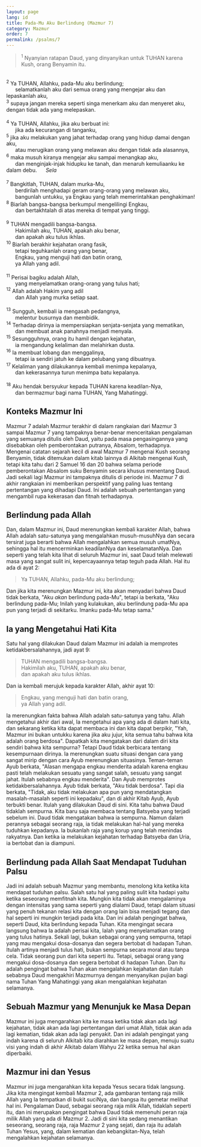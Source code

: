 ```yaml
---
layout: page
lang: id
title: Pada-Mu Aku Berlindung (Mazmur 7)
category: Mazmur
order: 7
permalink: /psalms/7
---
```


> <sup>1</sup> Nyanyian ratapan Daud, yang dinyanyikan untuk TUHAN karena Kush, orang Benyamin itu.<br/>
<br />
<sup>2</sup> Ya TUHAN, Allahku, pada-Mu aku berlindung;<br/>
&nbsp;&nbsp;&nbsp;&nbsp;&nbsp;&nbsp;selamatkanlah aku dari semua orang yang mengejar aku dan lepaskanlah aku,<br/>
<sup>3</sup> supaya jangan mereka seperti singa menerkam aku dan menyeret aku, dengan tidak ada yang melepaskan.<br/>
<br />
<sup>4</sup> Ya TUHAN, Allahku, jika aku berbuat ini:<br />
&nbsp;&nbsp;&nbsp;&nbsp;&nbsp;&nbsp;jika ada kecurangan di tanganku,<br />
<sup>5</sup> jika aku melakukan yang jahat terhadap orang yang hidup damai dengan aku,<br />
&nbsp;&nbsp;&nbsp;&nbsp;&nbsp;&nbsp;atau merugikan orang yang melawan aku dengan tidak ada alasannya,<br />
<sup>6</sup> maka musuh kiranya mengejar aku sampai menangkap aku,<br />
&nbsp;&nbsp;&nbsp;&nbsp;&nbsp;&nbsp;dan menginjak-injak hidupku ke tanah, dan menaruh kemuliaanku ke dalam debu.&nbsp;&nbsp;&nbsp;&nbsp;&nbsp;&nbsp;<i>Sela</i><br />
<br />
<sup>7</sup> Bangkitlah, TUHAN, dalam murka-Mu,<br />
&nbsp;&nbsp;&nbsp;&nbsp;&nbsp;&nbsp;berdirilah menghadapi geram orang-orang yang melawan aku,<br />
&nbsp;&nbsp;&nbsp;&nbsp;&nbsp;&nbsp;bangunlah untukku, ya Engkau yang telah memerintahkan penghakiman!<br />
<sup>8</sup> Biarlah bangsa-bangsa berkumpul mengelilingi Engkau,<br />
&nbsp;&nbsp;&nbsp;&nbsp;&nbsp;&nbsp;dan bertakhtalah di atas mereka di tempat yang tinggi.<br />
<br />
<sup>9</sup> TUHAN mengadili bangsa-bangsa.<br />
&nbsp;&nbsp;&nbsp;&nbsp;&nbsp;&nbsp;Hakimilah aku, TUHAN, apakah aku benar,<br />
&nbsp;&nbsp;&nbsp;&nbsp;&nbsp;&nbsp;dan apakah aku tulus ikhlas.<br />
<sup>10</sup> Biarlah berakhir kejahatan orang fasik,<br />
&nbsp;&nbsp;&nbsp;&nbsp;&nbsp;&nbsp;tetapi teguhkanlah orang yang benar,<br />
&nbsp;&nbsp;&nbsp;&nbsp;&nbsp;&nbsp;Engkau, yang menguji hati dan batin orang,<br />
&nbsp;&nbsp;&nbsp;&nbsp;&nbsp;&nbsp;ya Allah yang adil.<br />
<br />
<sup>11</sup> Perisai bagiku adalah Allah,<br />
&nbsp;&nbsp;&nbsp;&nbsp;&nbsp;&nbsp;yang menyelamatkan orang-orang yang tulus hati;<br />
<sup>12</sup> Allah adalah Hakim yang adil<br />
&nbsp;&nbsp;&nbsp;&nbsp;&nbsp;&nbsp;dan Allah yang murka setiap saat.<br />
<br />
<sup>13</sup> Sungguh, kembali ia mengasah pedangnya,<br />
&nbsp;&nbsp;&nbsp;&nbsp;&nbsp;&nbsp;melentur busurnya dan membidik.<br />
<sup>14</sup> Terhadap dirinya ia mempersiapkan senjata-senjata yang mematikan,<br />
&nbsp;&nbsp;&nbsp;&nbsp;&nbsp;&nbsp;dan membuat anak panahnya menjadi menyala.<br />
<sup>15</sup> Sesungguhnya, orang itu hamil dengan kejahatan,<br />
&nbsp;&nbsp;&nbsp;&nbsp;&nbsp;&nbsp;ia mengandung kelaliman dan melahirkan dusta.<br />
<sup>16</sup> Ia membuat lobang dan menggalinya,<br />
&nbsp;&nbsp;&nbsp;&nbsp;&nbsp;&nbsp;tetapi ia sendiri jatuh ke dalam pelubang yang dibuatnya.<br />
<sup>17</sup> Kelaliman yang dilakukannya kembali menimpa kepalanya,<br />
&nbsp;&nbsp;&nbsp;&nbsp;&nbsp;&nbsp;dan kekerasannya turun menimpa batu kepalanya.<br />
<br />
<sup>18</sup> Aku hendak bersyukur kepada TUHAN karena keadilan-Nya,<br />
&nbsp;&nbsp;&nbsp;&nbsp;&nbsp;&nbsp;dan bermazmur bagi nama TUHAN, Yang Mahatinggi.

## Konteks Mazmur Ini
Mazmur 7 adalah Mazmur terakhir di dalam rangkaian dari Mazmur 3 sampai Mazmur 7 yang tampaknya benar-benar menceritakan pengalaman yang semuanya ditulis oleh Daud, yaitu pada masa pengasingannya yang disebabkan oleh pemberontakan putranya, Absalom, terhadapnya. Mengenai catatan sejarah kecil di awal Mazmur 7 mengenai Kush seorang Benyamin, tidak ditemukan dalam kitab lainnya di Alkitab mengenai Kush, tetapi kita tahu dari 2 Samuel 16 dan 20 bahwa selama periode pemberontakan Absalom suku Benyamin secara khusus menentang Daud. Jadi sekali lagi Mazmur ini tampaknya ditulis di periode ini. Mazmur 7 di akhir rangkaian ini memberikan perspektif yang paling luas tentang pertentangan yang dihadapi Daud. Ini adalah sebuah pertentangan yang mengambil rupa kekerasan dan fitnah terhadapnya.

## Berlindung pada Allah
Dan, dalam Mazmur ini, Daud merenungkan kembali karakter Allah, bahwa Allah adalah satu-satunya yang mengalahkan musuh-musuhNya dan secara tersirat juga berarti bahwa Allah mengalahkan semua musuh umatNya, sehingga hal itu mencerminkan keadilanNya dan keselamatanNya. Dan seperti yang telah kita lihat di seluruh Mazmur ini, saat Daud telah melewati masa yang sangat sulit ini, kepercayaannya tetap teguh pada Allah. Hal itu ada di ayat 2:
> Ya TUHAN, Allahku, pada-Mu aku berlindung;

Dan jika kita merenungkan Mazmur ini, kita akan menyadari bahwa Daud tidak berkata, "Aku <i>akan</i> berlindung pada-Mu", tetapi ia berkata, "Aku berlindung pada-Mu; Inilah yang kulakukan, aku berlindung pada-Mu apa pun yang terjadi di sekitarku. Imanku pada-Mu tetap sama."

## Ia yang Mengetahui Hati Kita
Satu hal yang dilakukan Daud dalam Mazmur ini adalah ia memprotes ketidakbersalahannya, jadi ayat 9:
> TUHAN mengadili bangsa-bangsa.<br />
Hakimilah aku, TUHAN, apakah aku benar,<br />
dan apakah aku tulus ikhlas.<br />

Dan ia kembali merujuk kepada karakter Allah, akhir ayat 10:
> Engkau, yang menguji hati dan batin orang,<br />
ya Allah yang adil.<br />

Ia merenungkan fakta bahwa Allah adalah satu-satunya yang tahu. Allah mengetahui akhir dari awal, Ia mengetahui apa yang ada di dalam hati kita, dan sekarang ketika kita dapat membaca ini dan kita dapat berpikir, "Yah, Mazmur ini bukan untukku karena jika aku jujur, kita semua tahu bahwa kita adalah orang berdosa". Dapatkah kita mengatakan dari dalam diri kita sendiri bahwa kita sempurna? Tetapi Daud tidak berbicara tentang kesempurnaan dirinya. Ia merenungkan suatu situasi dengan cara yang sangat mirip dengan cara Ayub merenungkan situasinya. Teman-teman Ayub berkata, "Alasan mengapa engkau menderita adalah karena engkau pasti telah melakukan sesuatu yang sangat salah, sesuatu yang sangat jahat. Itulah sebabnya engkau menderita". Dan Ayub memprotes ketidakbersalahannya. Ayub tidak berkata, "Aku tidak berdosa". Tapi dia berkata, "Tidak, aku tidak melakukan apa pun yang mendatangkan masalah-masalah seperti ini kepadaku", dan di akhir Kitab Ayub, Ayub terbukti benar. Itulah yang dilakukan Daud di sini. Kita tahu bahwa Daud tidaklah sempurna. Kita baru saja membaca tentang Batsyeba yang terjadi sebelum ini. Daud tidak mengatakan bahwa ia sempurna. Namun dalam perannya sebagai seorang raja, ia tidak melakukan hal-hal yang mereka tuduhkan kepadanya. Ia bukanlah raja yang korup yang telah menindas rakyatnya. Dan ketika ia melakukan kejahatan terhadap Batsyeba dan Uria, ia bertobat dan ia diampuni.

## Berlindung pada Allah Saat Mendapat Tuduhan Palsu
Jadi ini adalah sebuah Mazmur yang membantu, menolong kita ketika kita mendapat tuduhan palsu. Salah satu hal yang paling sulit kita hadapi yaitu ketika seseorang memfitnah kita. Mungkin kita tidak akan mengalaminya dengan intensitas yang sama seperti yang dialami Daud, tetapi dalam situasi yang penuh tekanan relasi kita dengan orang lain bisa menjadi tegang dan hal seperti ini mungkin terjadi pada kita. Dan ini adalah pengingat bahwa, seperti Daud, kita berlindung kepada Tuhan. Kita mengingat secara langsung bahwa Ia adalah perisai kita, Ialah yang menyelamatkan orang yang tulus hatinya. Sekali lagi, bukan sebagai orang yang sempurna, tetapi yang mau mengakui dosa-dosanya dan segera bertobat di hadapan Tuhan. Itulah artinya menjadi tulus hati, bukan sempurna secara moral atau tanpa cela. Tidak seorang pun dari kita seperti itu. Tetapi, sebagai orang yang mengakui dosa-dosanya dan segera bertobat di hadapan Tuhan. Dan itu adalah pengingat bahwa Tuhan akan mengalahkan kejahatan dan itulah sebabnya Daud mengakhiri Mazmurnya dengan menyanyikan pujian bagi nama Tuhan Yang Mahatinggi yang akan mengalahkan kejahatan selamanya.

## Sebuah Mazmur yang Menunjuk ke Masa Depan
Mazmur ini juga mengarahkan kita ke masa ketika tidak akan ada lagi kejahatan, tidak akan ada lagi pertentangan dari umat Allah, tidak akan ada lagi kematian, tidak akan ada lagi penyakit. Dan ini adalah pengingat yang indah karena di seluruh Alkitab kita diarahkan ke masa depan, menuju suatu visi yang indah di akhir Alkitab dalam Wahyu 22 ketika semua hal akan diperbaiki.

## Mazmur ini dan Yesus
Mazmur ini juga mengarahkan kita kepada Yesus secara tidak langsung. Jika kita mengingat kembali Mazmur 2, ada gambaran tentang raja milik Allah yang Ia tempatkan di bukit suciNya, dan bangsa itu gemetar melihat hal ini. Pengalaman Daud, sebagai seorang raja milik Allah, tidaklah seperti itu, dan ini merupakan pengingat bahwa Daud tidak memenuhi peran raja milik Allah yang ada di Mazmur 2. Jadi di sini kita sedang menantikan seseorang, seorang raja, raja Mazmur 2 yang sejati, dan raja itu adalah Tuhan Yesus, yang, dalam kematian dan kebangkitan-Nya, telah mengalahkan kejahatan selamanya.
